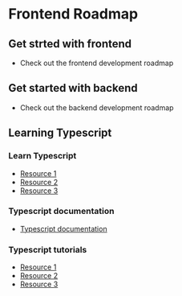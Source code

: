 # Frontend Roadmap
## Get strted with frontend
- Check out the frontend development roadmap

## Get started with backend
- Check out the backend development roadmap

## Learning Typescript
### Learn Typescript
- [Resource 1](https://www.codecademy.com/learn/learn-typescript)
- [Resource 2](https://www.freecodecamp.org/news/learn-typescript-beginners-guide/)
- [Resource 3](https://youtu.be/gp5H0Vw39yw)
### Typescript documentation
- [Typescript documentation](https://www.typescriptlang.org/docs/)
### Typescript tutorials
- [Resource 1](https://youtu.be/d56mG7DezGs)
- [Resource 2](https://www.tutorialspoint.com/typescript/index.htm)
- [Resource 3](https://youtube.com/playlist?list=PL4cUxeGkcC9gUgr39Q_yD6v-bSyMwKPUI)
